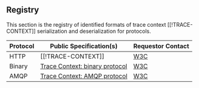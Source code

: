## Registry

This section is the registry of identified formats of trace context
[[!TRACE-CONTEXT]] serialization and deserialization for protocols.

| Protocol                      | Public Specification(s)                                                                               | Requestor Contact                                   |
| ----------------------------- | ----------------------------------------------------------------------------------------------------- | ----------------------------------------------------|
| HTTP                          | [[!TRACE-CONTEXT]]                                                                                    | [W3C](https://www.w3.org/2018/distributed-tracing/) |
| Binary                        | [Trace Context: binary protocol](https://w3c.github.io/trace-context-binary/)           | [W3C](https://www.w3.org/2018/distributed-tracing/) |
| <a data-cite="AMQP">AMQP</a>  | [Trace Context: AMQP protocol](https://w3c.github.io/trace-context-amqp/)               | [W3C](https://www.w3.org/2018/distributed-tracing/) |
